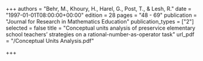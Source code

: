 +++
authors = "Behr, M., Khoury, H., Harel, G., Post, T., & Lesh, R."
date = "1997-01-01T08:00:00+00:00"
edition = 28
pages = "48 - 69"
publication = "Journal for Research in Mathematics Education"
publication_types = ["2"]
selected = false
title = "Conceptual units analysis of preservice elementary school teachers’ strategies on a rational-number-as-operator task"
url_pdf = "/Conceptual Units Analysis.pdf"

+++
